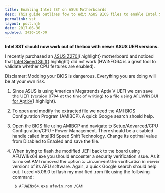 ```yaml
---
title: Enabling Intel SST on ASUS Motherboards
desc: This guide outlines fow to edit ASUS BIOS files to enable Intel Speed Shift on unsupported motherboards.
permalink: sst
layout: post.njk
date: 2017-06-30
updated: 2018-10-30
---
```

**Intel SST should now work out of the box with newer ASUS UEFI versions.**

I recently purchased an [ASUS Z270I](https://rog.asus.com/motherboards/rog-strix/rog-strix-z270-i-gaming-model/){.highlight} motherboard and noticed that [Intel Speed Shift](https://arstechnica.com/information-technology/2015/08/the-many-tricks-intel-skylake-uses-to-go-faster-and-use-less-power/){.highlight} did not work (HWiNFO64 is a great tool to validate whether CPU features are enabled). 

Disclamer: Modding your BIOS is dangerous. Everything you are doing will be at your own risk.

1. Since ASUS is using American Megatrends Aptio V UEFI we can save the UEFI (version 0704 at the time of writing) to a file using [AFUWINGUI for AptioV](https://ami.com/en/products/bios-uefi-tools-and-utilities/bios-uefi-utilities/){.highlight}.

2. To open and modify the extracted file we need the AMI BIOS Configuration Program (AMIBCP). A quick Google search should help.

3. Open the BIOS file using AMIBCP and navigate to Setup/Advanced/CPU Configuration/CPU - Power Management. There should be a disabled handle called Intel(R) Speed Shift Technology. Change its optimal value from Disabled to Enabled and save the file. 

4. When trying to flash the modified UEFI back to the board using AFUWINx64.exe you should encounter a security verification issue. As it turns out AMI removed the option to circumvent the verification in newer versions of its AFU software. Again, a quick Google search should help out. I used v5.06.0 to flash my modified .rom file using the following command:

		$ AFUWINx64.exe afuwin.rom /GAN


